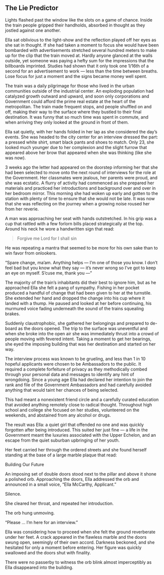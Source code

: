 ## The Lie Predictor

Lights flashed past the window like the slots on a game of chance. Inside the train people gripped their handholds, absorbed in thought as they jostled against one another. 

Ella sat oblivious to the light-show and the reflection played off her eyes as she sat in thought. If she had taken a moment to focus she would have been bombarded with advertisements stretched several hundred meters to make up for the clip that the train moved at. Hardly anyone glanced at the walls outside, yet someone was paying a hefty sum for the impressions that the billboards imprinted. Studies had shown that it only took one 1/16th of a second for an advertisement to work — less than the time between breaths. Lose focus for just a moment and the signs became money well spent. 

The train was a daily pilgrimage for those who lived in the urban communities outside of the industrial center. An exploding population had catalyzed growth outward and upward, and soon only corporations and Government could afford the prime real estate at the heart of the metropolitan. The train made frequent stops, and people shuffled on and off, making their way to the surface where they bustled to their final destination. It was funny that so much time was spent in commute, and when arriving they only looked at the ground in front of them. 

Ella sat quietly, with her hands folded in her lap as she considered the day’s events. She was headed to the city center for an interview dressed the part: a pressed white shirt, smart black pants and shoes to match. Only 23, she looked much younger due to her complexion and the slight furrow that appeared above her brow that appeared when she was thinking (like she was now). 

3 weeks ago the letter had appeared on the doorstep informing her that she had been selected to move onto the next round of interviews for the role at the Government. Her classmates were jealous, her parents were proud, and she was ecstatic. A flurry of activity had commenced as she prepared her materials and practiced her introductions and background over and over in her bedroom mirror. This morning she had woken up early and gotten to the station with plenty of time to ensure that she would not be late. It was now that she was reflecting on the journey when a growing noise roused her from her reverie.

A man was approaching her seat with hands outstretched. In his grip was a cup that rattled with a few forlorn bills placed strategically at the top. Around his neck he wore a handwritten sign that read:

> Forgive me Lord for I shall sin

He was repeating a mantra that seemed to be more for his own sake than to win favor from onlookers. 

“Spare change, ma’am. Anything helps — I’m one of those you know. I don’t feel bad but you know what they say — it’s never wrong so I’ve got to keep an eye on myself. S’cuse me, thank you —”

The majority of the train’s inhabitants did their best to ignore him, but as he approached Ella she felt a pang of sympathy. Fishing in her pocket produced a handful of change that had been given to her at the turnstile. She extended her hand and dropped the change into his cup where it landed with a thump. He paused and looked at her before continuing, his murmured voice fading underneath the sound of the trains squealing brakes. 

Suddenly claustrophobic, she gathered her belongings and prepared to de-board as the doors opened. The trip to the surface was uneventful and when she broke into the open air she was immediately thrust into a crowd of people moving with fevered intent. Taking a moment to get her bearings, she eyed the imposing building that was her destination and started on her way. 

The interview process was known to be grueling, and less than 1 in 10 hopeful applicants were chosen to be Ambassadors to the public. It required a complete forfeiture of privacy as they methodically combed through your personal data and messages to identify any hint of wrongdoing. Since a young age Ella had declared her intention to join the rank and file of the Government Ambassadors and had carefully avoided anything that would taint her chances of being selected. 

This had meant a nonexistent friend circle and a carefully curated education that avoided anything remotely close to radical thought. Throughout high school and college she focused on her studies, volunteered on the weekends, and abstained from any alcohol or drugs. 

The result was Ella: a quiet girl that offended no one and was quickly forgotten after being introduced. This suited her just fine — a life in the Government meant the luxuries associated with the Upper Echelon, and an escape from the quiet suburban upbringing of her youth. 

Her feet carried her through the ordered streets and she found herself standing at the base of a large marble plaque that read: 

Building Our Future

An imposing set of double doors stood next to the pillar and above it shone a polished orb. Approaching the doors, Ella addressed the orb and announced in a small voice, “Ella McCarthy, Applicant.”

Silence. 

She cleared her throat, and repeated her introduction. 

The orb hung unmoving. 

“Please … I’m here for an interview.”

Ella was considering how to proceed when she felt the ground reverberate under her feet. A crack appeared in the flawless marble and the doors swung open, seemingly of their own accord. Darkness beckoned, and she hesitated for only a moment before entering. Her figure was quickly swallowed and the doors shut with finality. 

There were no passerby to witness the orb blink almost imperceptibly as Ella disappeared into the building.
